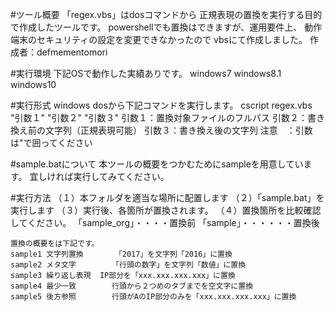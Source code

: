 #ツール概要
	「regex.vbs」はdosコマンドから
	正規表現の置換を実行する目的で作成したツールです。
	powershellでも置換はできますが、運用要件上、
	動作端末のセキュリティの設定を変更できなかったので
	vbsにて作成しました。
	作成者：defmementomori

#実行環境
 下記OSで動作した実績ありです。
	 windows7
	 windows8.1
	 windows10

#実行形式
	windows dosから下記コマンドを実行します。
	cscript regex.vbs "引数１" "引数２" "引数３"
	引数１：置換対象ファイルのフルパス
	引数２：書き換え前の文字列（正規表現可能）
	引数３：書き換え後の文字列
	注意　：引数は"で囲ってください

#sample.batについて
	本ツールの概要をつかむためにsampleを用意しています。
	宜しければ実行してみてください。

#実行方法
	（１）本フォルダを適当な場所に配置します
	（２）「sample.bat」を実行します
	（３）実行後、各箇所が置換されます。
	（４）置換箇所を比較確認してください。
		「sample_org」・・・・置換前
		「sample」・・・・・・置換後

	置換の概要をは下記です。
	sample1	文字列置換		「2017」を文字列「2016」に置換
	sample2	メタ文字		「行頭の数字」を文字列「数値」に置換
	sample3	繰り返し表現	IP部分を「xxx.xxx.xxx.xxx」に置換
	sample4	最少一致		行頭から２つめのタブまでを空文字に置換
	sample5	後方参照		行頭がAのIP部分のみを「xxx.xxx.xxx.xxx」に置換
